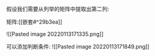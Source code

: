 假设我们需要从列举的矩阵中提取出第二列:

矩阵:[[嵌套#^29b3ea]]

![[Pasted image 20220113171335.png]]

可以添加判断条件:
![[Pasted image 20220113171849.png]]
